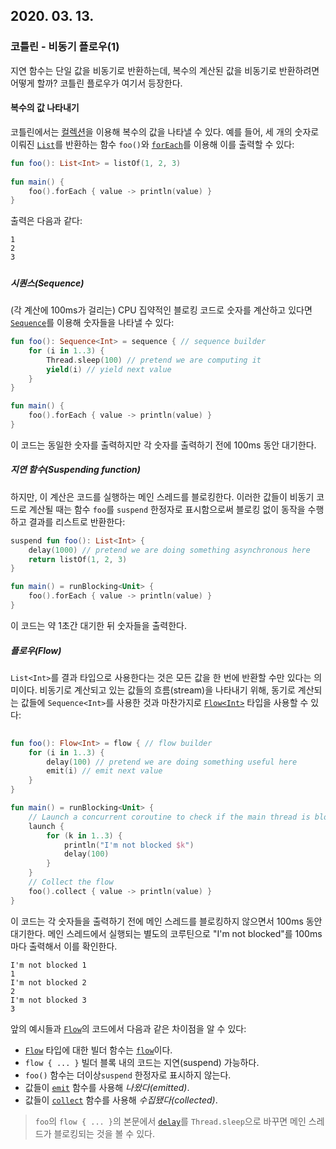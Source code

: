 ## 2020. 03. 13.

### 코틀린 - 비동기 플로우(1)

지연 함수는 단일 값을 비동기로 반환하는데, 복수의 계산된 값을 비동기로 반환하려면 어떻게 할까? 코틀린 플로우가 여기서 등장한다.

#### 복수의 값 나타내기

코틀린에서는 [컬렉션][kt-collection]을 이용해 복수의 값을 나타낼 수 있다. 예를 들어, 세 개의 숫자로 이뤄진 [`List`][kt-list]를 반환하는 함수 `foo()`와 [`forEach`][kt-for-each]를 이용해 이를 출력할 수 있다:

```kotlin
fun foo(): List<Int> = listOf(1, 2, 3)
 
fun main() {
    foo().forEach { value -> println(value) } 
}
```

출력은 다음과 같다:

```
1
2
3
```

##### 

##### 시퀀스(Sequence)

(각 계산에 100ms가 걸리는) CPU 집약적인 블로킹 코드로 숫자를 계산하고 있다면 [`Sequence`][kjt-sequence]를 이용해 숫자들을 나타낼 수 있다:

```kotlin
fun foo(): Sequence<Int> = sequence { // sequence builder
    for (i in 1..3) {
        Thread.sleep(100) // pretend we are computing it
        yield(i) // yield next value
    }
}

fun main() {
    foo().forEach { value -> println(value) } 
}
```

이 코드는 동일한 숫자를 출력하지만 각 숫자를 출력하기 전에 100ms 동안 대기한다.

##### 지연 함수(Suspending function)

하지만, 이 계산은 코드를 실행하는 메인 스레드를 블로킹한다. 이러한 값들이 비동기 코드로 계산될 때는 함수 `foo`를 `suspend` 한정자로 표시함으로써 블로킹 없이 동작을 수행하고 결과를 리스트로 반환한다:

```kotlin
suspend fun foo(): List<Int> {
    delay(1000) // pretend we are doing something asynchronous here
    return listOf(1, 2, 3)
}

fun main() = runBlocking<Unit> {
    foo().forEach { value -> println(value) } 
}
```

이 코드는 약 1초간 대기한 뒤 숫자들을 출력한다.

##### 플로우(Flow)

`List<Int>`를 결과 타입으로 사용한다는 것은 모든 값을 한 번에 반환할 수만 있다는 의미이다. 비동기로 계산되고 있는 값들의 흐름(stream)을 나타내기 위해, 동기로 계산되는 값들에 `Sequence<Int>`를 사용한 것과 마찬가지로 [`Flow<Int>`][kt-flow] 타입을 사용할 수 있다:

```kotlin
              
fun foo(): Flow<Int> = flow { // flow builder
    for (i in 1..3) {
        delay(100) // pretend we are doing something useful here
        emit(i) // emit next value
    }
}

fun main() = runBlocking<Unit> {
    // Launch a concurrent coroutine to check if the main thread is blocked
    launch {
        for (k in 1..3) {
            println("I'm not blocked $k")
            delay(100)
        }
    }
    // Collect the flow
    foo().collect { value -> println(value) } 
}
```

이 코드는 각 숫자들을 출력하기 전에 메인 스레드를 블로킹하지 않으면서 100ms 동안 대기한다. 메인 스레드에서 실행되는 별도의 코루틴으로 "I'm not blocked"를 100ms마다 출력해서 이를 확인한다.

```
I'm not blocked 1
1
I'm not blocked 2
2
I'm not blocked 3
3
```

앞의 예시들과 [`Flow`][kt-flow]의 코드에서 다음과 같은 차이점을 알 수 있다:

* [`Flow`][kt-flow] 타입에 대한 빌더 함수는 [`flow`][kt-flow]이다.
* `flow { ... }` 빌더 블록 내의 코드는 지연(suspend) 가능하다.
* `foo()` 함수는 더이상`suspend` 한정자로 표시하지 않는다.
* 값들이 [`emit`][kt-flow-emit] 함수를 사용해 *나왔다(emitted)*.
* 값들이 [`collect`][kt-flow-collect] 함수를 사용해 *수집됐다(collected)*.

> `foo`의 `flow { ... }`의 본문에서 [`delay`][kt-delay]를 `Thread.sleep`으로 바꾸면 메인 스레드가 블로킹되는 것을 볼 수 있다.



[kt-collection]: https://kotlinlang.org/docs/reference/collections-overview.html
[kt-list]: https://kotlinlang.org/api/latest/jvm/stdlib/kotlin.collections/-list/index.html
[kt-for-each]: https://kotlinlang.org/api/latest/jvm/stdlib/kotlin.collections/for-each.html
[kjt-sequence]: https://kotlinlang.org/api/latest/jvm/stdlib/kotlin.sequences/index.html
[kt-flow]: https://kotlin.github.io/kotlinx.coroutines/kotlinx-coroutines-core/kotlinx.coroutines.flow/flow.html
[kt-flow-emit]: https://kotlin.github.io/kotlinx.coroutines/kotlinx-coroutines-core/kotlinx.coroutines.flow/-flow-collector/emit.html
[kt-flow-collect]: https://kotlin.github.io/kotlinx.coroutines/kotlinx-coroutines-core/kotlinx.coroutines.flow/collect.html
[kt-delay]: https://kotlin.github.io/kotlinx.coroutines/kotlinx-coroutines-core/kotlinx.coroutines/delay.html